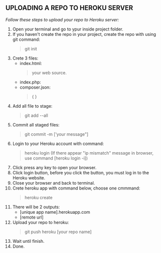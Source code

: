 ## **UPLOADING A REPO TO HEROKU SERVER**
*Follow these steps to upload your repo to Heroku server:*
1. Open your terminal and go to ypur inside project folder.
2. If you haven't create the repo in your project, create the repo with using git command:
    > git init
3. Crete 3 files:
	- index.html:
        > your web source.
	- index.php:
         <?php include_once('index.html'); ?>
	- composer.json:
        > { }
4. Add all file to stage:
    > git add --all
5. Commit all staged files:
    > git commit -m ['your message"]
6. Login to your Heroku account with command:
    > heroku login
    (If there appear "ip mismatch" message in browser, use command [heroku login -i])
7. Click press any key to open your browser.
8. Click login button, before you click the button, you must log in to the Heroku website.
9. Close your browser and back to terminal.
10. Crete heroku app with command below, choose one cmmmand:
    > heroku create
11. There will be 2 outputs:
	- [unique app name].herokuapp.com
	- [remote url]
12. Upload your repo to heroku:
    > git push heroku [your repo name]
13. Wait until finish.
14. Done.
